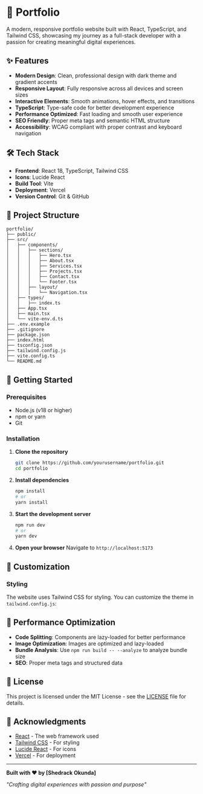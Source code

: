 # 🚀 Portfolio

A modern, responsive portfolio website built with React, TypeScript, and Tailwind CSS, showcasing my journey as a full-stack developer with a passion for creating meaningful digital experiences.

## ✨ Features

-   **Modern Design**: Clean, professional design with dark theme and gradient accents
-   **Responsive Layout**: Fully responsive across all devices and screen sizes
-   **Interactive Elements**: Smooth animations, hover effects, and transitions
-   **TypeScript**: Type-safe code for better development experience
-   **Performance Optimized**: Fast loading and smooth user experience
-   **SEO Friendly**: Proper meta tags and semantic HTML structure
-   **Accessibility**: WCAG compliant with proper contrast and keyboard navigation

## 🛠️ Tech Stack

-   **Frontend**: React 18, TypeScript, Tailwind CSS
-   **Icons**: Lucide React
-   **Build Tool**: Vite
-   **Deployment**: Vercel
-   **Version Control**: Git & GitHub

## 📁 Project Structure

```
portfolio/
├── public/
├── src/
│   ├── components/
│   │   ├── sections/
│   │   │   ├── Hero.tsx
│   │   │   ├── About.tsx
│   │   │   ├── Services.tsx
│   │   │   ├── Projects.tsx
│   │   │   ├── Contact.tsx
│   │   │   └── Footer.tsx
│   │   ├── layout/
│   │   │   └── Navigation.tsx
│   ├── types/
│   │   ├── index.ts
│   ├── App.tsx
│   ├── main.tsx
│   └── vite-env.d.ts
├── .env.example
├── .gitignore
├── package.json
├── index.html
├── tsconfig.json
├── tailwind.config.js
├── vite.config.ts
└── README.md
```

## 🚀 Getting Started

### Prerequisites

-   Node.js (v18 or higher)
-   npm or yarn
-   Git

### Installation

1. **Clone the repository**

    ```bash
    git clone https://github.com/yourusername/portfolio.git
    cd portfolio
    ```

2. **Install dependencies**

    ```bash
    npm install
    # or
    yarn install
    ```

3. **Start the development server**

    ```bash
    npm run dev
    # or
    yarn dev
    ```

4. **Open your browser**
   Navigate to `http://localhost:5173`

## 🎨 Customization

### Styling

The website uses Tailwind CSS for styling. You can customize the theme in `tailwind.config.js`:

## 🌟 Performance Optimization

-   **Code Splitting**: Components are lazy-loaded for better performance
-   **Image Optimization**: Images are optimized and lazy-loaded
-   **Bundle Analysis**: Use `npm run build -- --analyze` to analyze bundle size
-   **SEO**: Proper meta tags and structured data

## 📝 License

This project is licensed under the MIT License - see the [LICENSE](LICENSE) file for details.

## 🙏 Acknowledgments

-   [React](https://reactjs.org/) - The web framework used
-   [Tailwind CSS](https://tailwindcss.com/) - For styling
-   [Lucide React](https://lucide.dev/) - For icons
-   [Vercel](https://vercel.com/) - For deployment

---

**Built with ❤️ by [Shedrack Okunda]**

_"Crafting digital experiences with passion and purpose"_
